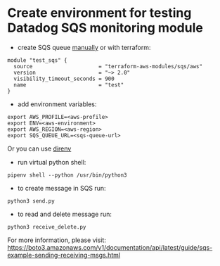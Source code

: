 # Create environment for testing Datadog SQS monitoring module

 - create SQS queue [manually]() or with terraform:

```hcl
module "test_sqs" {
  source                     = "terraform-aws-modules/sqs/aws"
  version                    = "~> 2.0"
  visibility_timeout_seconds = 900
  name                       = "test"
}
```

 - add environment variables:

```shell
export AWS_PROFILE=<aws-profile>
export ENV=<aws-environment>
export AWS_REGION=<aws-region>
export SQS_QUEUE_URL=<sqs-queue-url>
```
 Or you can use [direnv](https://direnv.net/)
 - run virtual python shell:

```shell
pipenv shell --python /usr/bin/python3
```

 - to create message in SQS run:
```shell
python3 send.py
```

- to read and delete message run:
```shell
python3 receive_delete.py
```

For more information, please visit: https://boto3.amazonaws.com/v1/documentation/api/latest/guide/sqs-example-sending-receiving-msgs.html
